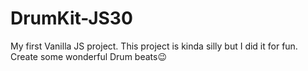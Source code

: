 # DrumKit-JS30
My first Vanilla JS project. This project is kinda silly but I did it for fun. Create some wonderful Drum beats😉
